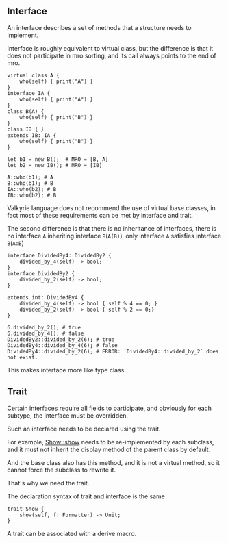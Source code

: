 ## Interface

An interface describes a set of methods that a structure needs to implement.

Interface is roughly equivalent to virtual class, but the difference is that it does not participate in mro sorting, and
its call always points to the end of mro.

```valkyrie
virtual class A {
    who(self) { print("A") }
}
interface IA {
    who(self) { print("A") }
}
class B(A) {
    who(self) { print("B") }
}
class IB { }
extends IB: IA {
    who(self) { print("B") }
}

let b1 = new B();  # MRO = [B, A]
let b2 = new IB(); # MRO = [IB]

A::who(b1); # A
B::who(b1); # B
IA::who(b2); # B
IB::who(b2); # B
```

Valkyrie language does not recommend the use of virtual base classes, in fact most of these requirements can be met by
interface and trait.

The second difference is that there is no inheritance of interfaces, there is no interface `A` inheriting
interface `B`(`A(B)`), only interface `A` satisfies interface `B`(`A:B`)

```valkyrie
interface DividedBy4: DividedBy2 {
    divided_by_4(self) -> bool;
}
interface DividedBy2 {
    divided_by_2(self) -> bool;
}

extends int: DividedBy4 {
    divided_by_4(self) -> bool { self % 4 == 0; }
    divided_by_2(self) -> bool { self % 2 == 0;}
}

6.divided_by_2(); # true
6.divided_by_4(); # false
DividedBy2::divided_by_2(6); # true
DividedBy4::divided_by_4(6); # false
DividedBy4::divided_by_2(6); # ERROR: `DividedBy4::divided_by_2` does not exist.
```

This makes interface more like type class.

## Trait

Certain interfaces require all fields to participate, and obviously for each subtype, the interface must be overridden.

Such an interface needs to be declared using the trait.

For example, [Show::show]() needs to be re-implemented by each subclass, and it must not inherit the display method of
the parent class by default.

And the base class also has this method, and it is not a virtual method, so it cannot force the subclass to rewrite it.

That's why we need the trait.

The declaration syntax of trait and interface is the same

```valkyrie
trait Show {
    show(self, f: Formatter) -> Unit;
}
```

A trait can be associated with a derive macro.
